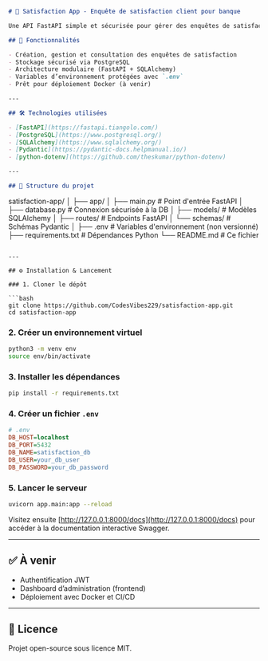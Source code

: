 
```markdown
# 🏦 Satisfaction App - Enquête de satisfaction client pour banque

Une API FastAPI simple et sécurisée pour gérer des enquêtes de satisfaction client dans une structure bancaire.

## 🚀 Fonctionnalités

- Création, gestion et consultation des enquêtes de satisfaction
- Stockage sécurisé via PostgreSQL
- Architecture modulaire (FastAPI + SQLAlchemy)
- Variables d’environnement protégées avec `.env`
- Prêt pour déploiement Docker (à venir)

---

## 🛠️ Technologies utilisées

- [FastAPI](https://fastapi.tiangolo.com/)
- [PostgreSQL](https://www.postgresql.org/)
- [SQLAlchemy](https://www.sqlalchemy.org/)
- [Pydantic](https://pydantic-docs.helpmanual.io/)
- [python-dotenv](https://github.com/theskumar/python-dotenv)

---

## 🧱 Structure du projet

```

satisfaction-app/
│
├── app/
│   ├── main.py               # Point d'entrée FastAPI
│   ├── database.py           # Connexion sécurisée à la DB
│   ├── models/               # Modèles SQLAlchemy
│   ├── routes/               # Endpoints FastAPI
│   └── schemas/              # Schémas Pydantic
│
├── .env                      # Variables d'environnement (non versionné)
├── requirements.txt          # Dépendances Python
└── README.md                 # Ce fichier

````

---

## ⚙️ Installation & Lancement

### 1. Cloner le dépôt

```bash
git clone https://github.com/CodesVibes229/satisfaction-app.git
cd satisfaction-app
````

### 2. Créer un environnement virtuel

```bash
python3 -m venv env
source env/bin/activate
```

### 3. Installer les dépendances

```bash
pip install -r requirements.txt
```

### 4. Créer un fichier `.env`

```ini
# .env
DB_HOST=localhost
DB_PORT=5432
DB_NAME=satisfaction_db
DB_USER=your_db_user
DB_PASSWORD=your_db_password
```

### 5. Lancer le serveur

```bash
uvicorn app.main:app --reload
```

Visitez ensuite [http://127.0.0.1:8000/docs](http://127.0.0.1:8000/docs) pour accéder à la documentation interactive Swagger.

---

## ✅ À venir

* Authentification JWT
* Dashboard d’administration (frontend)
* Déploiement avec Docker et CI/CD

---

## 📄 Licence

Projet open-source sous licence MIT.

